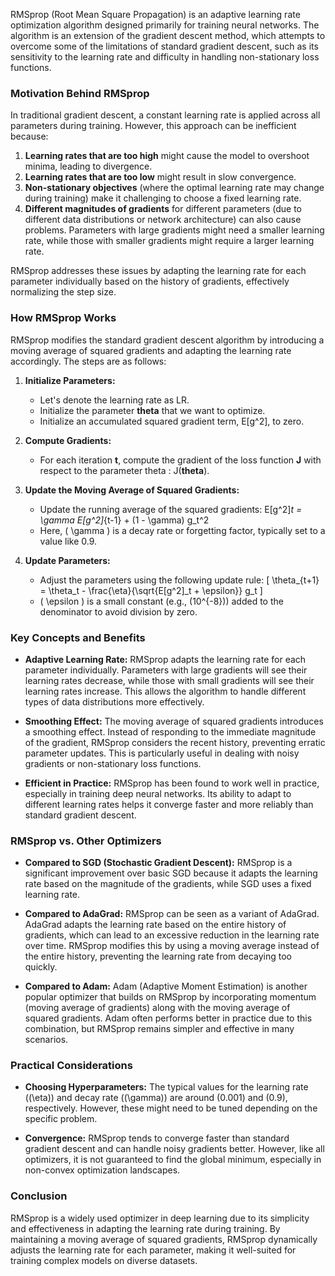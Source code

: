RMSprop (Root Mean Square Propagation) is an adaptive learning rate optimization algorithm designed primarily for training neural networks. The algorithm is an extension of the gradient descent method, which attempts to overcome some of the limitations of standard gradient descent, such as its sensitivity to the learning rate and difficulty in handling non-stationary loss functions.

### Motivation Behind RMSprop

In traditional gradient descent, a constant learning rate is applied across all parameters during training. However, this approach can be inefficient because:
1. **Learning rates that are too high** might cause the model to overshoot minima, leading to divergence.
2. **Learning rates that are too low** might result in slow convergence.
3. **Non-stationary objectives** (where the optimal learning rate may change during training) make it challenging to choose a fixed learning rate.
4. **Different magnitudes of gradients** for different parameters (due to different data distributions or network architecture) can also cause problems. Parameters with large gradients might need a smaller learning rate, while those with smaller gradients might require a larger learning rate.

RMSprop addresses these issues by adapting the learning rate for each parameter individually based on the history of gradients, effectively normalizing the step size.

### How RMSprop Works

RMSprop modifies the standard gradient descent algorithm by introducing a moving average of squared gradients and adapting the learning rate accordingly. The steps are as follows:

1. **Initialize Parameters:**
   - Let's denote the learning rate as LR.
   - Initialize the parameter **theta** that we want to optimize.
   - Initialize an accumulated squared gradient term, E[g^2], to zero.

2. **Compute Gradients:**
   - For each iteration **t**, compute the gradient of the loss function **J** with respect to the parameter theta : J(**theta**).

3. **Update the Moving Average of Squared Gradients:**
   - Update the running average of the squared gradients:
     E[g^2]_t = \gamma E[g^2]_{t-1} + (1 - \gamma) g_t^2
   - Here, \( \gamma \) is a decay rate or forgetting factor, typically set to a value like 0.9.

4. **Update Parameters:**
   - Adjust the parameters using the following update rule:
     \[
     \theta_{t+1} = \theta_t - \frac{\eta}{\sqrt{E[g^2]_t + \epsilon}} g_t
     \]
   - \( \epsilon \) is a small constant (e.g., \(10^{-8}\)) added to the denominator to avoid division by zero.

### Key Concepts and Benefits

- **Adaptive Learning Rate:** RMSprop adapts the learning rate for each parameter individually. Parameters with large gradients will see their learning rates decrease, while those with small gradients will see their learning rates increase. This allows the algorithm to handle different types of data distributions more effectively.

- **Smoothing Effect:** The moving average of squared gradients introduces a smoothing effect. Instead of responding to the immediate magnitude of the gradient, RMSprop considers the recent history, preventing erratic parameter updates. This is particularly useful in dealing with noisy gradients or non-stationary loss functions.

- **Efficient in Practice:** RMSprop has been found to work well in practice, especially in training deep neural networks. Its ability to adapt to different learning rates helps it converge faster and more reliably than standard gradient descent.

### RMSprop vs. Other Optimizers

- **Compared to SGD (Stochastic Gradient Descent):** RMSprop is a significant improvement over basic SGD because it adapts the learning rate based on the magnitude of the gradients, while SGD uses a fixed learning rate.

- **Compared to AdaGrad:** RMSprop can be seen as a variant of AdaGrad. AdaGrad adapts the learning rate based on the entire history of gradients, which can lead to an excessive reduction in the learning rate over time. RMSprop modifies this by using a moving average instead of the entire history, preventing the learning rate from decaying too quickly.

- **Compared to Adam:** Adam (Adaptive Moment Estimation) is another popular optimizer that builds on RMSprop by incorporating momentum (moving average of gradients) along with the moving average of squared gradients. Adam often performs better in practice due to this combination, but RMSprop remains simpler and effective in many scenarios.

### Practical Considerations

- **Choosing Hyperparameters:** The typical values for the learning rate (\(\eta\)) and decay rate (\(\gamma\)) are around \(0.001\) and \(0.9\), respectively. However, these might need to be tuned depending on the specific problem.
  
- **Convergence:** RMSprop tends to converge faster than standard gradient descent and can handle noisy gradients better. However, like all optimizers, it is not guaranteed to find the global minimum, especially in non-convex optimization landscapes.

### Conclusion

RMSprop is a widely used optimizer in deep learning due to its simplicity and effectiveness in adapting the learning rate during training. By maintaining a moving average of squared gradients, RMSprop dynamically adjusts the learning rate for each parameter, making it well-suited for training complex models on diverse datasets.
